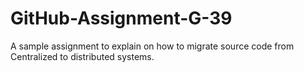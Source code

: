 # GitHub-Assignment-G-39
A sample assignment to explain on how to migrate source code from Centralized to distributed systems.
